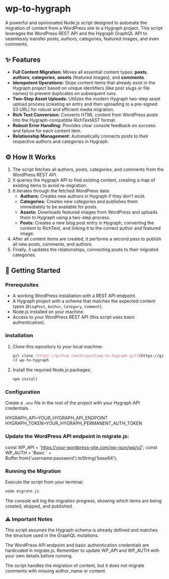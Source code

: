 # wp-to-hygraph

A powerful and opinionated Node.js script designed to automate the migration of content from a WordPress site to a Hygraph project. This script leverages the WordPress REST API and the Hygraph GraphQL API to seamlessly transfer posts, authors, categories, featured images, and even comments.

## ✨ Features

- **Full Content Migration:** Moves all essential content types: **posts**, **authors**, **categories**, **assets** (featured images), and **comments**.
- **Idempotent Operations:** Skips content items that already exist in the Hygraph project based on unique identifiers (like post slugs or file names) to prevent duplicates on subsequent runs.
- **Two-Step Asset Uploads:** Utilizes the modern Hygraph two-step asset upload process (creating an entry and then uploading to a pre-signed S3 URL) for robust and efficient media migration.
- **Rich Text Conversion:** Converts HTML content from WordPress posts into the Hygraph-compatible RichTextAST format.
- **Robust Error Handling:** Provides clear console feedback on success and failure for each content item.
- **Relationship Management:** Automatically connects posts to their respective authors and categories in Hygraph.

## ⚙️ How It Works

1.  The script fetches all authors, posts, categories, and comments from the WordPress REST API.
2.  It queries the Hygraph API to find existing content, creating a map of existing items to avoid re-migration.
3.  It iterates through the fetched WordPress data:
    -   **Authors:** Creates new authors in Hygraph if they don't exist.
    -   **Categories:** Creates new categories and publishes them immediately to be available for posts.
    -   **Assets:** Downloads featured images from WordPress and uploads them to Hygraph using a two-step process.
    -   **Posts:** Creates a new blog post entry in Hygraph, converting the content to RichText, and linking it to the correct author and featured image.
4.  After all content items are created, it performs a second pass to publish all new posts, comments, and authors.
5.  Finally, it updates the relationships, connecting posts to their migrated categories.

## 🚀 Getting Started

### Prerequisites

-   A working WordPress installation with a REST API endpoint.
-   A Hygraph project with a schema that matches the expected content types (`BlogPost`, `Author`, `Category`, `Comment`).
-   Node.js installed on your machine.
-   Access to your WordPress REST API (this script uses basic authentication).

### Installation

1.  Clone this repository to your local machine:
    ```bash
    git clone [https://github.com/brayan2/wp-to-hygraph.git](https://github.com/brayan2/wp-to-hygraph.git)
    cd wp-to-hygraph
    ```
2.  Install the required Node.js packages:
    ```bash
    npm install
    ```

### Configuration

Create a `.env` file in the root of the project with your Hygraph API credentials. 

HYGRAPH_API=YOUR_HYGRAPH_API_ENDPOINT
HYGRAPH_TOKEN=YOUR_HYGRAPH_PERMANENT_AUTH_TOKEN

### Update the WordPress API endpoint in migrate.js:

const WP_API = 'https://your-wordpress-site.com/wp-json/wp/v2';
const WP_AUTH = 'Basic ' + Buffer.from('username:password').toString('base64');

### Running the Migration

Execute the script from your terminal:

```bash
node migrate.js
```
The console will log the migration progress, showing which items are being created, skipped, and published.

### ⚠️ Important Notes

This script assumes the Hygraph schema is already defined and matches the structure used in the GraphQL mutations.

The WordPress API endpoint and basic authentication credentials are hardcoded in migrate.js. Remember to update WP_API and WP_AUTH with your own details before running.

The script handles the migration of content, but it does not migrate comments with missing author_name or content.